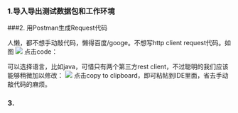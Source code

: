 ### 1.导入导出测试数据包和工作环境

###2. 用Postman生成Request代码

人懒，都不想手动敲代码，懒得百度/googe。不想写http client request代码。如图
![](http://img.blog.csdn.net/20170624101336820?watermark/2/text/aHR0cDovL2Jsb2cuY3Nkbi5uZXQvbG9uZWx5bWFub250aGV3YXk=/font/5a6L5L2T/fontsize/400/fill/I0JBQkFCMA==/dissolve/70/gravity/SouthEast)
点击code：

可以选择语言，比如java，可惜只有两个第三方rest client，不过聪明的我们应该能够稍微加以修改：
![](http://img.blog.csdn.net/20170624101551116?watermark/2/text/aHR0cDovL2Jsb2cuY3Nkbi5uZXQvbG9uZWx5bWFub250aGV3YXk=/font/5a6L5L2T/fontsize/400/fill/I0JBQkFCMA==/dissolve/70/gravity/SouthEast)
点击copy to clipboard，即可粘帖到IDE里面，省去手动敲代码的麻烦。


###  3.